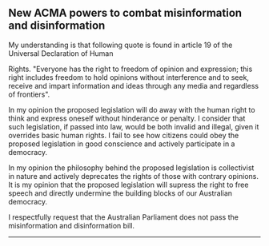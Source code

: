 ## New ACMA powers to combat misinformation and disinformation

My understanding is that following quote is found in article 19 of the Universal Declaration of Human

Rights. "Everyone has the right to freedom of opinion and expression; this right includes freedom to
hold opinions without interference and to seek, receive and impart information and ideas through
any media and regardless of frontiers".

In my opinion the proposed legislation will do away with the human right to think and express
oneself without hinderance or penalty. I consider that such legislation, if passed into law, would be
both invalid and illegal, given it overrides basic human rights. I fail to see how citizens could obey the
proposed legislation in good conscience and actively participate in a democracy.

In my opinion the philosophy behind the proposed legislation is collectivist in nature and actively
deprecates the rights of those with contrary opinions. It is my opinion that the proposed legislation
will supress the right to free speech and directly undermine the building blocks of our Australian
democracy.

I respectfully request that the Australian Parliament does not pass the misinformation and
disinformation bill.


-----

